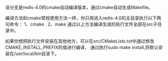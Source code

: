 该分支是redis-4.0的cmake自动编译版本，通过cmake自动生成Makefile。

编译方法和cmake常规使用方法一样，你只用进入redis-4.0的主目录执行以下两句命令：
1、cmake .
2、make
通过以上方法编译生成的执行文件全部在src子目录中。

如果你想把执行文件安装在其他地方，可以在src/CMakeLists.txt中通过修改CMAKE_INSTALL_PREFIX的值进行编译，
通过执行sudo make install,将默认安装在/usr/local/bin目录下。

